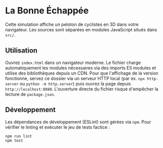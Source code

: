# La Bonne Échappée

Cette simulation affiche un peloton de cyclistes en 3D dans votre navigateur. Les sources sont séparées en modules JavaScript situés dans `src/`.

## Utilisation
Ouvrez `index.html` dans un navigateur moderne. Le fichier charge automatiquement les modules nécessaires via des imports ES modules et utilise des bibliothèques depuis un CDN.
Pour que l'affichage de la version fonctionne, servez ce dossier via un serveur HTTP local (par ex. `npx http-server` ou `python -m http.server`) puis ouvrez la page depuis `http://localhost:8080`. L'ouverture directe du fichier risque d'empêcher la lecture de `package.json`.

## Développement
Les dépendances de développement (ESLint) sont gérées via `npm`. Pour vérifier le linting et exécuter le jeu de tests factice :

```bash
npm run lint
npm test
```

